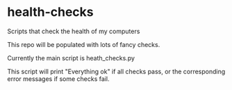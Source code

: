 # health-checks
Scripts that check the health of my computers

This repo will be populated with lots of fancy checks.

Currently the main script is heath_checks.py

This script will print "Everything ok" if all checks pass,
or the corresponding error messages if some checks fail.

